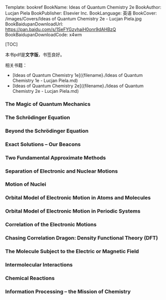 Template: bookref
BookName: Ideas of Quantum Chemistry 2e
BookAuthor: Lucjan Piela
BookPublisher: Elsevier Inc.
BookLanguage: 英语
BookCover: /images/Covers/Ideas of Quantum Chemistry 2e - Lucjan Piela.jpg
BookBaidupanDownloadUrl: https://pan.baidu.com/s/1SeFYGzyhaiH0onr9dAHBzQ 
BookBaidupanDownloadCode: x4wm

[TOC]

本书pdf是**文字版**，书签良好。

相关书籍：

- [Ideas of Quantum Chemistry 1e]({filename}./Ideas of Quantum Chemistry 1e - Lucjan Piela.md)
- [Ideas of Quantum Chemistry 2e]({filename}./Ideas of Quantum Chemistry 2e - Lucjan Piela.md)



### The Magic of Quantum Mechanics


### The Schrödinger Equation
### Beyond the Schrödinger Equation

### Exact Solutions – Our Beacons

### Two Fundamental Approximate Methods

### Separation of Electronic and Nuclear Motions

### Motion of Nuclei

### Orbital Model of Electronic Motion in Atoms and Molecules

### Orbital Model of Electronic Motion in Periodic Systems

### Correlation of the Electronic Motions

### Chasing Correlation Dragon: Density Functional Theory (DFT)

### The Molecule Subject to the Electric or Magnetic Field

### Intermolecular Interactions

### Chemical Reactions

### Information Processing – the Mission of Chemistry
